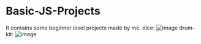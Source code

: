 # Basic-JS-Projects
It contains some beginner level projects made by me.
dice:
![image](https://github.com/utkggjdu2a/Basic-JS-Projects/assets/129613216/528650c0-e558-46c6-8ac4-70a60fc10c0c)
drum-kit:
![image](https://github.com/utkggjdu2a/Basic-JS-Projects/assets/129613216/5ee9f548-777a-49ae-aa33-2946d3ad6eae)


